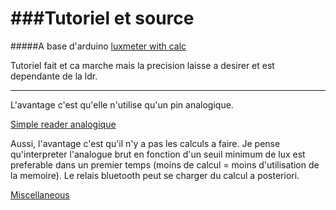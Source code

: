 ###Tutoriel et source
===
#####A base d'arduino
[luxmeter with calc](https://www.allaboutcircuits.com/projects/design-a-luxmeter-using-a-light-dependent-resistor/)

Tutoriel fait et ca marche mais la precision laisse a desirer et est dependante de la ldr. <hr/> L'avantage c'est qu'elle n'utilise qu'un pin analogique.

[Simple reader analogique](https://www.carnetdumaker.net/articles/mesurer-la-luminosite-ambiante-avec-une-photoresistance-et-une-carte-arduino-genuino/)

Aussi, l'avantage c'est qu'il n'y a pas les calculs a faire. Je pense qu'interpreter l'analogue brut en fonction d'un seuil minimum de lux est preferable dans un premier temps (moins de calcul = moins d'utilisation de la memoire). Le relais bluetooth peut se charger du calcul a posteriori.

[Miscellaneous](http://www.electronics-tutorials.ws/io/io_4.html)

